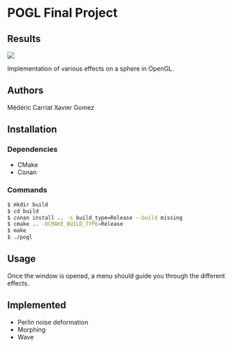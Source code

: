 # POGL Final Project

## Results
![](https://cdn.discordapp.com/attachments/369053408256327680/889996763929403412/ezgif.com-gif-maker.gif)

Implementation of various effects on a sphere in OpenGL.

## Authors
Médéric Carriat
Xavier Gomez

## Installation

### Dependencies
- CMake
- Conan

### Commands

```bash
$ mkdir build
$ cd build
$ conan install .. -s build_type=Release --build missing
$ cmake .. -DCMAKE_BUILD_TYPE=Release
$ make
$ ./pogl
```

## Usage
Once the window is opened, a menu should guide you through the different effects.

## Implemented
- Perlin noise deformation
- Morphing
- Wave
